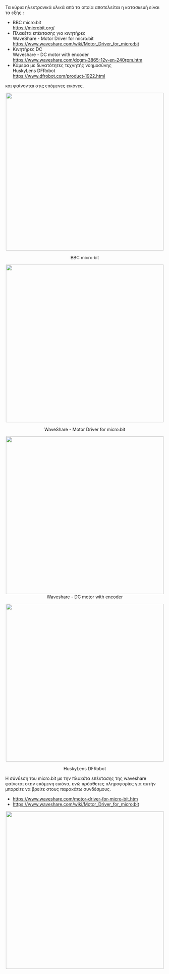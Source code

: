 Τα κύρια ηλεκτρονικά υλικά από τα οποία αποτελείται η κατασκευή είναι τα εξής :
- BBC micro:bit\
https://microbit.org/
- Πλακέτα επέκτασης για κινητήρες\
WaveShare - Motor Driver for micro:bit\
https://www.waveshare.com/wiki/Motor_Driver_for_micro:bit
- Κινητήρες DC\
Waveshare - DC motor with encoder\
https://www.waveshare.com/dcgm-3865-12v-en-240rpm.htm
- Κάμερα με δυνατότητες τεχνητής νοημοσύνης\
HuskyLens DFRobot\
https://www.dfrobot.com/product-1922.html

και φαίνονται στις επόμενες εικόνες.

<p style="text-align: center;">
<img src="https://github.com/pektpegre/SmartDrive-AI/assets/99668439/48770582-b735-4ff2-8533-f05025958a20" width="500">
</p>
<p style="text-align: center;">
BBC micro:bit
</p>

<p style="text-align: center;">
<img src="https://github.com/pektpegre/SmartDrive-AI/assets/99668439/55026ae5-e6e0-4526-9cf7-9ee39574d3ae" width="500">
</p>
<p style="text-align: center;">
WaveShare - Motor Driver for micro:bit
</p>

<p style="text-align: center;">
<img src="https://github.com/pektpegre/SmartDrive-AI/assets/99668439/4d04777f-725c-48a5-adb4-ca2c4b586bd7" width="500">
Waveshare - DC motor with encoder
</p>

<p style="text-align: center;">
<img src="https://github.com/pektpegre/SmartDrive-AI/assets/99668439/3fe8acee-824e-4c5e-bef6-be577ba2a257" width="500">
</p>
<p style="text-align: center;">
HuskyLens DFRobot
</p>


Η σύνδεση του micro:bit με την πλακέτα επέκτασης της waveshare φαίνεται στην επόμενη εικόνα, ενώ πρόσθετες πληροφορίες για αυτήν μπορείτε να βρείτε στους παρακάτω συνδέσμους.
- https://www.waveshare.com/motor-driver-for-micro-bit.htm
- https://www.waveshare.com/wiki/Motor_Driver_for_micro:bit

<p style="text-align: center;">
<img src="https://github.com/pektpegre/SmartDrive-AI/assets/99668439/cecf0196-a8c6-4827-9d35-83a3d654c11e" width="500">
</p>






